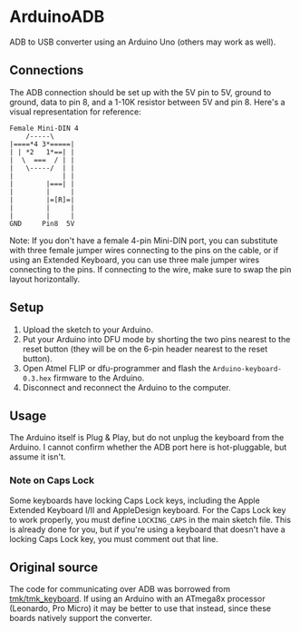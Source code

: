 # ArduinoADB
ADB to USB converter using an Arduino Uno (others may work as well).

## Connections
The ADB connection should be set up with the 5V pin to 5V, ground to ground, data to pin 8, and a 1-10K resistor between 5V and pin 8. Here's a visual representation for reference:
```
Female Mini-DIN 4
    /-----\
|====*4 3*=====|
| | *2   1*==| |
|  \  ===  / | |
|   \-----/  | |
|            | |
|        |===| |
|        |     |
|        |=[R]=|
|        |     |
|        |     |
GND     Pin8  5V
```
Note: If you don't have a female 4-pin Mini-DIN port, you can substitute with three female jumper wires connecting to the pins on the cable, or if using an Extended Keyboard, you can use three male jumper wires connecting to the pins. If connecting to the wire, make sure to swap the pin layout horizontally.

## Setup
1. Upload the sketch to your Arduino.
2. Put your Arduino into DFU mode by shorting the two pins nearest to the reset button (they will be on the 6-pin header nearest to the reset button).
3. Open Atmel FLIP or dfu-programmer and flash the `Arduino-keyboard-0.3.hex` firmware to the Arduino.
4. Disconnect and reconnect the Arduino to the computer.

## Usage
The Arduino itself is Plug & Play, but do not unplug the keyboard from the Arduino. I cannot confirm whether the ADB port here is hot-pluggable, but assume it isn't.

### Note on Caps Lock
Some keyboards have locking Caps Lock keys, including the Apple Extended Keyboard I/II and AppleDesign keyboard. For the Caps Lock key to work properly, you must define `LOCKING_CAPS` in the main sketch file. This is already done for you, but if you're using a keyboard that doesn't have a locking Caps Lock key, you must comment out that line.

## Original source
The code for communicating over ADB was borrowed from [tmk/tmk_keyboard](https://github.com/tmk/tmk_keyboard/blob/master/converter/adb_usb). If using an Arduino with an ATmega8x processor (Leonardo, Pro Micro) it may be better to use that instead, since these boards natively support the converter.
